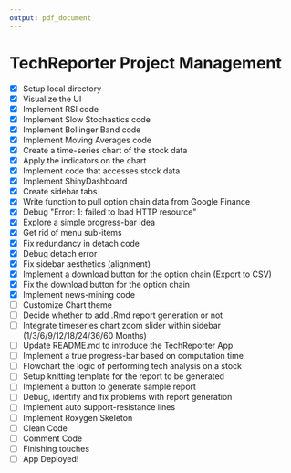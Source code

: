 ```yaml
---
output: pdf_document
---
```

# TechReporter Project Management

- [x] Setup local directory
- [x] Visualize the UI
- [x] Implement RSI code
- [x] Implement Slow Stochastics code
- [x] Implement Bollinger Band code
- [x] Implement Moving Averages code
- [x] Create a time-series chart of the stock data
- [x] Apply the indicators on the chart
- [x] Implement code that accesses stock data
- [x] Implement ShinyDashboard
- [x] Create sidebar tabs
- [x] Write function to pull option chain data from Google Finance
- [x] Debug "Error: 1: failed to load HTTP resource"
- [x] Explore a simple progress-bar idea
- [x] Get rid of menu sub-items
- [x] Fix redundancy in detach code
- [x] Debug detach error
- [x] Fix sidebar aesthetics (alignment)
- [x] Implement a download button for the option chain (Export to CSV)
- [x] Fix the download button for the option chain
- [x] Implement news-mining code
- [ ] Customize Chart theme
- [ ] Decide whether to add .Rmd report generation or not
- [ ] Integrate timeseries chart zoom slider within sidebar (1/3/6/9/12/18/24/36/60 Months)
- [ ] Update README.md to introduce the TechReporter App
- [ ] Implement a true progress-bar based on computation time
- [ ] Flowchart the logic of performing tech analysis on a stock
- [ ] Setup knitting template for the report to be generated
- [ ] Implement a button to generate sample report
- [ ] Debug, identify and fix problems with report generation
- [ ] Implement auto support-resistance lines
- [ ] Implement Roxygen Skeleton
- [ ] Clean Code
- [ ] Comment Code
- [ ] Finishing touches
- [ ] App Deployed!

